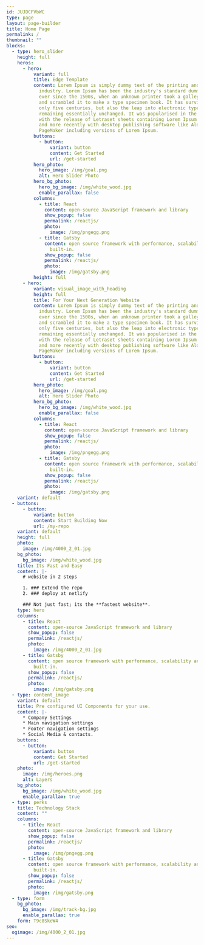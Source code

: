 ```yaml
---
id: JUJDCFVbWC
type: page
layout: page-builder
title: Home Page
permalink: /
thumbnail: ""
blocks:
  - type: hero_slider
    height: full
    heros:
      - hero:
          variant: full
          title: Edge Template
          content: Lorem Ipsum is simply dummy text of the printing and typesetting
            industry. Lorem Ipsum has been the industry's standard dummy text
            ever since the 1500s, when an unknown printer took a galley of type
            and scrambled it to make a type specimen book. It has survived not
            only five centuries, but also the leap into electronic typesetting,
            remaining essentially unchanged. It was popularised in the 1960s
            with the release of Letraset sheets containing Lorem Ipsum passages,
            and more recently with desktop publishing software like Aldus
            PageMaker including versions of Lorem Ipsum.
          buttons:
            - button:
                variant: button
                content: Get Started
                url: /get-started
          hero_photo:
            hero_image: /img/goal.png
            alt: Hero Slider Photo
          hero_bg_photo:
            hero_bg_image: /img/white_wood.jpg
            enable_parallax: false
          columns:
            - title: React
              content: open-source JavaScript framework and library
              show_popup: false
              permalink: /reactjs/
              photo:
                image: /img/pngegg.png
            - title: Gatsby
              content: open source framework with performance, scalability and security
                built-in.
              show_popup: false
              permalink: /reactjs/
              photo:
                image: /img/gatsby.png
          height: full
      - hero:
          variant: visual_image_with_heading
          height: full
          title: For Your Next Generation Website
          content: Lorem Ipsum is simply dummy text of the printing and typesetting
            industry. Lorem Ipsum has been the industry's standard dummy text
            ever since the 1500s, when an unknown printer took a galley of type
            and scrambled it to make a type specimen book. It has survived not
            only five centuries, but also the leap into electronic typesetting,
            remaining essentially unchanged. It was popularised in the 1960s
            with the release of Letraset sheets containing Lorem Ipsum passages,
            and more recently with desktop publishing software like Aldus
            PageMaker including versions of Lorem Ipsum.
          buttons:
            - button:
                variant: button
                content: Get Started
                url: /get-started
          hero_photo:
            hero_image: /img/goal.png
            alt: Hero Slider Photo
          hero_bg_photo:
            hero_bg_image: /img/white_wood.jpg
            enable_parallax: false
          columns:
            - title: React
              content: open-source JavaScript framework and library
              show_popup: false
              permalink: /reactjs/
              photo:
                image: /img/pngegg.png
            - title: Gatsby
              content: open source framework with performance, scalability and security
                built-in.
              show_popup: false
              permalink: /reactjs/
              photo:
                image: /img/gatsby.png
    variant: default
  - buttons:
      - button:
          variant: button
          content: Start Building Now
          url: /my-repo
    variant: default
    height: full
    photo:
      image: /img/4000_2_01.jpg
    bg_photo:
      bg_image: /img/white_wood.jpg
    title: Its Fast and Easy
    content: |-
      # website in 2 steps

      1. ### Extend the repo 
      2. ### deploy at netlify

      ### N﻿ot just fast; its the **fastest website**.
    type: hero
    columns:
      - title: React
        content: open-source JavaScript framework and library
        show_popup: false
        permalink: /reactjs/
        photo:
          image: /img/4000_2_01.jpg
      - title: Gatsby
        content: open source framework with performance, scalability and security
          built-in.
        show_popup: false
        permalink: /reactjs/
        photo:
          image: /img/gatsby.png
  - type: content_image
    variant: default
    title: Pre configured UI Components for your use.
    content: |-
      * Company Settings
      * Main navigation settings
      * Footer navigation settings
      * Social Media & contacts.
    buttons:
      - button:
          variant: button
          content: Get Started
          url: /get-started
    photo:
      image: /img/heroes.png
      alt: Layers
    bg_photo:
      bg_image: /img/white_wood.jpg
      enable_parallax: true
  - type: perks
    title: Technology Stack
    content: ""
    columns:
      - title: React
        content: open-source JavaScript framework and library
        show_popup: false
        permalink: /reactjs/
        photo:
          image: /img/pngegg.png
      - title: Gatsby
        content: open source framework with performance, scalability and security
          built-in.
        show_popup: false
        permalink: /reactjs/
        photo:
          image: /img/gatsby.png
  - type: form
    bg_photo:
      bg_image: /img/track-bg.jpg
      enable_parallax: true
    form: T9c8SkeW4
seo:
  ogimage: /img/4000_2_01.jpg
---
```

